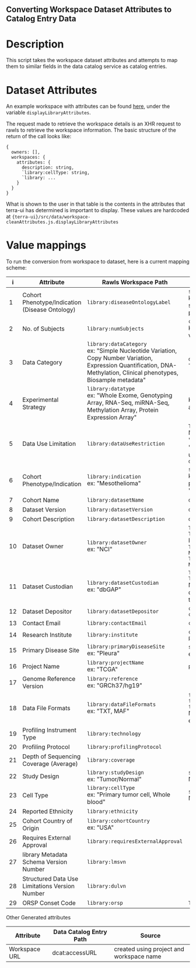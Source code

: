 ## Converting Workspace Dataset Attributes to Catalog Entry Data

# Description
This script takes the workspace dataset attributes and attempts to map them to similar fields in the data catalog service as catalog entries.

# Dataset Attributes
An example workspace with attributes can be found [here](https://github.com/DataBiosphere/terra-ui/blob/dev/src/data/workspace-attributes.js#2), under the variable `displayLibraryAttributes`.

The request made to retrieve the workspace details is an XHR request to rawls to retrieve the workspace information. The basic structure of the return of the call looks like:

```
{
  owners: [],
  workspaces: {
    attributes: {
      description: string,
      `library:cellType: string,
      `library: ...
    }
  }
}
```

What is shown to the user in that table is the contents in the attributes that terra-ui has determined is important to display. These values are hardcoded at
`{terra-ui}/src/data/workspace-cleanAttributes.js.displayLibraryAttributes`

# Value mappings
To run the conversion from workspace to dataset, here is a current mapping scheme:


| i   | Attribute                                      | Rawls Workspace Path | Data Catalog Entry Path |
|-----|------------------------------------------------| -------------------- | -------------------------- |
| 1   | Cohort Phenotype/Indication (Disease Ontology) | `library:diseaseOntologyLabel` | `samples.disease.0`<br>kathy: lists predefined terms, but forces them to stick with a specific vocabulary. The other phenotype field is the diseases |
| 2   | No. of Subjects                                | `library:numSubjects` | `counts.donors`<br>Kathy: suggests leaving out this field because it is volatile and can easily become inaccurate |
| 3   | Data Category                                  | `library:dataCategory`<br>ex: "Simple Nucleotide Variation, Copy Number Variation, Expression Quantification, DNA-Methylation, Clinical phenotypes, Biosample metadata" | `dct:dataCategory`*<br>This field does not currently exist |
| 4   | Experimental Strategy                          | `library:datatype`<br>ex: "Whole Exome, Genotyping Array, RNA-Seq, miRNA-Seq, Methylation Array, Protein Expression Array" | Kathy: Map this to data modality, talk to kathy about getting the mapping of terms |
| 5   | Data Use Limitation                            | `library:dataUseRestriction` | `TerraDCAT_ap:hasDataUsePermission.0`<br>Not a perfect mapping, we will need to normalize "General Research Use" to "TerraCore:GeneralResearchUse", preferably using the mapping found [here](https://github.com/DataBiosphere/terra-ui/blob/dev/src/pages/library/dataBrowser-utils.js#23) under `datasetReleasePolicies` |
| 6   | Cohort Phenotype/Indication                    | `library:indication`<br>ex: "Mesothelioma" | `samples.disease.0`<br>kathy: might not be useful, could consider pre-pending with source (ie: "TCGA" or "Anvil_phenotype") |
| 7   | Cohort Name                                    | `library:datasetName` | `dct:title` |
| 8   | Dataset Version                                | `library:datasetVersion` | `dct:version` |
| 9   | Cohort Description                             | `library:datasetDescription` | `dct:description` |
| 10  | Dataset Owner                                  | `library:datasetOwner`<br>ex: "NCI" | `TerraDCAT_ap:hasOwner`<br>`TerraDCAT_ap:hasDataCollection.0.dct:identifier`<br>If we have enough information, we can also build:<br> `TerraDCAT_AP:hasDataCollection.0.dct:publisher: National Cancer Institute`<br>`TerraDCAT_AP:hasDataCollection.0.dct:title: National Cancer Institute` |
| 11  | Dataset Custodian                              | `library:datasetCustodian`<br>ex: "dbGAP" | `TerraDCAT_ap:hasCustodian`<br>`TerraDCAT_ap:hasDataCollection.0.dct:identifier`<br>Note: This conflicts with "Dataset Owner", but I dont think we have another option for where to put this. |
| 12  | Dataset Depositor                              | `library:datasetDepositor` | `contributors.0.contactName`<br>`contributors.0.correspondingContributor = true` |
| 13  | Contact Email                                  | `library:contactEmail` | `contributors.0.email` |
| 14  | Research Institute                             | `library:institute` | `contributors.0.institution`<br>`prov:wasAssociatedWith` |
| 15  | Primary Disease Site                           | `library:primaryDiseaseSite`<br>ex: "Pleura" | `samples.disease.0`?<br>ex: "Brain Cancer" |
| 16  | Project Name                                   | `library:projectName`<br>ex: "TCGA" | `prov:wasGeneratedBy.0.TerraCore:hasAssayType.0` |
| 17  | Genome Reference Version                       | `library:reference`<br>ex: "GRCh37/hg19" |  |
| 18  | Data File Formats                              | `library:dataFileFormats`<br>ex: "TXT, MAF" | `files.0.dcat:mediaType`<br>`files.0.count = 0`<br>`files.0.byteSize = 0`<br>Note: No way of knowing how many files match each file format |
| 19  | Profiling Instrument Type                      | `library:technology` |  |
| 20  | Profiling Protocol                             | `library:profilingProtocol` |  |
| 21  | Depth of Sequencing Coverage (Average)         | `library:coverage` |  |
| 22  | Study Design                                   | `library:studyDesign`<br>ex: "Tumor/Normal" | `samples.disease.0`<br>Note: concat value with "Primary Disease Site"? |
| 23  | Cell Type                                      | `library:cellType`<br>ex: "Primary tumor cell, Whole blood" | `samples.disease.0`<br>Note: concat value with "Primary Disease Site"? |
| 24  | Reported Ethnicity                             | `library:ethnicity` |  |
| 25  | Cohort Country of Origin                       | `library:cohortCountry`<br>ex: "USA" |  |
| 26  | Requires External Approval                     | `library:requiresExternalApproval` |  |
| 27  | library Metadata Schema Version Number         | `library:lmsvn` |  |
| 28  | Structured Data Use Limitations Version Number | `library:dulvn` |  |
| 29  | ORSP Conset Code                               | `library:orsp` | `TerraDCAT_ap:hasConsentGroup` |

Other Generated attributes

| Attribute | Data Catalog Entry Path | Source |
| --- |--------------------------------| --- |
| Workspace URL | dcat:accessURL | created using project and workspace name |

